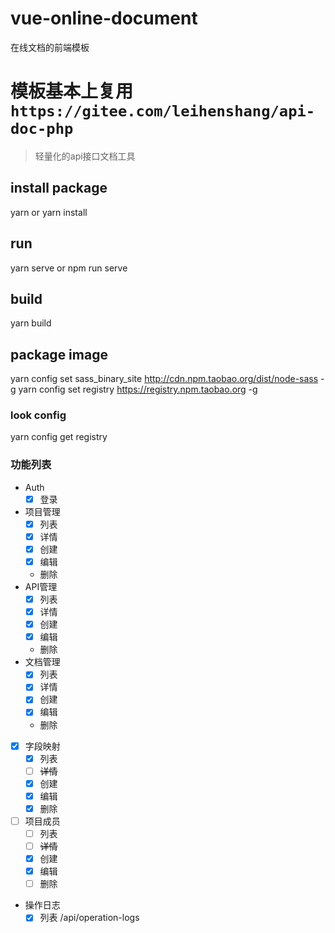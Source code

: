 # vue-online-document
在线文档的前端模板


# 模板基本上复用`https://gitee.com/leihenshang/api-doc-php`
> 轻量化的api接口文档工具

## install package
yarn  or yarn install

## run
yarn serve or npm run serve

## build
yarn build

## package image
yarn config set sass_binary_site http://cdn.npm.taobao.org/dist/node-sass -g
yarn config set registry https://registry.npm.taobao.org -g
### look config
yarn config get registry


### 功能列表
- Auth
	- [X] 登录
- 项目管理 
	- [X] 列表
	- [X] 详情
	- [X] 创建
	- [X] 编辑
	- 删除
- API管理 
	- [X] 列表
	- [X] 详情
	- [X] 创建
	- [X] 编辑
	- 删除
- 文档管理 
	- [X] 列表
	- [X] 详情
	- [X] 创建
	- [X] 编辑
	- 删除
- [X] 字段映射 
	- [X] 列表
	- [ ] ~~详情~~
	- [X] 创建
	- [X] 编辑
	- [X] 删除
- [ ] 项目成员
    - [ ] 列表
    - [ ] ~~详情~~
    - [X] 创建
    - [X] 编辑
    - [ ] 删除
- 操作日志
	- [X] 列表 /api/operation-logs
